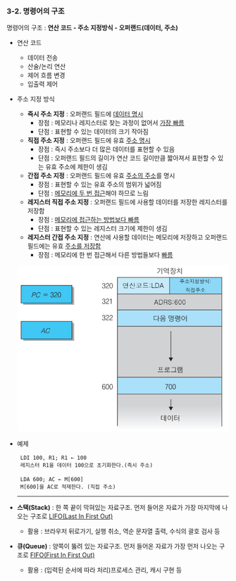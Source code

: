 ### 3-2. 명령어의 구조

명령어의 구조 : **연산 코드 - 주소 지정방식 - 오퍼랜드(데이터, 주소)**

- 연산 코드
  - 데이터 전송
  - 산술/논리 연산
  - 제어 흐름 변경
  - 입출력 제어


- 주소 지정 방식
  - **즉시 주소 지정** : 오퍼랜드 필드에 <u>데이터 명시</u> 
    - 장점 : 메모리나 레지스터로 찾는 과정이 없어서 <u>가장 빠름</u>
    - 단점 : 표현할 수 있는 데이터의 크기 작아짐
  - **직접 주소 지정** : 오퍼랜드 필드에 유효 <u>주소 명시</u>
    - 장점 : 즉시 주소보다 더 많은 데이터를 표현할 수 있음 
    - 단점 : 오퍼랜드 필드의 길이가 연산 코드 길이만큼 짧아져서 표현할 수 있는 유효 주소에 제한이 생김
  - **간접 주소 지정** : 오퍼랜드 필드에 유효 <u>주소의 주소</u>를 명시
    - 장점 :  표현할 수 있는 유효 주소의 범위가 넓어짐
    -  단점 : <u>메모리에 두 번 접근</u>해야 하므로 느림
  - **레지스터 직접 주소 지정** : 오퍼랜드 필드에 사용할 데이터를 저장한 레지스터를 저장함
    - 장점 : <u>메모리에 접근하는 방법보다 빠름</u>
    - 단점 : 표현할 수 있는 레지스터 크기에 제한이 생김
  - **레지스터 간접 주소 지정** : 연산에 사용할 데이터는 메모리에 저장하고 오퍼랜드 필드에는 유효 <u>주소를 저장함</u>
    - 장점 : 메모리에 한 번 접근해서 다른 방법들보다 <u>빠름</u>

  ![Direct Mode](https://github.com/JAMONG08/WIL/blob/mk/2023/WEEK_03/%F0%9F%8D%87/Direct%20Mode.PNG)


- 예제

  ```
   LDI 100, R1; R1 ← 100
   레지스터 R1을 데이터 100으로 초기화한다.(즉시 주소)
   
   LDA 600; AC ← M[600]
   M[600]을 AC로 적재한다. (직접 주소)
  ```

  <hr>

- **스택(Stack)** : 한 쪽 끝이 막혀있는 자료구조. 먼저 들어온 자료가 가장 마지막에 나오는 구조로 <u>LIFO(Last In First Out)</u> 
  - 활용 : 브라우저 뒤로가기, 실행 취소, 역순 문자열 출력, 수식의 괄호 검사 등

- **큐(Queue)** : 양쪽이 뚫려 있는 자료구조. 먼저 들어온 자료가 가장 먼저 나오는 구조로 <u>FIFO(First In First Out)</u> 
  - 활용 : (입력된 순서에 따라 처리)프로세스 관리, 캐시 구현 등
